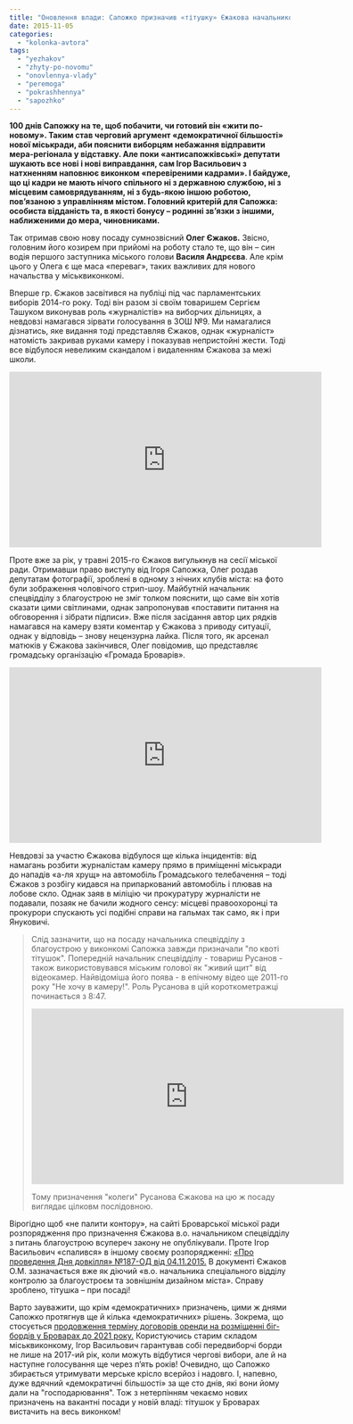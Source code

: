 ```yaml
---
title: "Оновлення влади: Сапожко призначив «тітушку» Єжакова начальником спецвідділу з благоустрою"
date: 2015-11-05
categories: 
  - "kolonka-avtora"
tags: 
  - "yezhakov"
  - "zhyty-po-novomu"
  - "onovlennya-vlady"
  - "peremoga"
  - "pokrashhennya"
  - "sapozhko"
---
```


**100 днів Сапожку на те, щоб побачити, чи готовий він «жити по-новому». Таким став черговий аргумент «демократичної більшості» нової міськради, аби пояснити виборцям небажання відправити мера-регіонала у відставку. Але поки «антисапожківські» депутати шукають все нові і нові виправдання, сам Ігор Васильович з натхненням наповнює виконком «перевіреними кадрами». І байдуже, що ці кадри не мають нічого спільного ні з державною службою, ні з місцевим самоврядуванням, ні з будь-якою іншою роботою, пов’язаною з управлінням містом. Головний критерій для Сапожка: особиста відданість та, в якості бонусу – родинні зв’язки з іншими, наближеними до мера, чиновниками.**

Так отримав свою нову посаду сумнозвісний **Олег Єжаков.** Звісно, головним його козирем при прийомі на роботу стало те, що він – син водія першого заступника міського голови **Василя Андрєєва**. Але крім цього у Олега є ще маса «переваг», таких важливих для нового начальства у міськвиконкомі.

Вперше гр. Єжаков засвітився на публіці під час парламентських виборів 2014-го року. Тоді він разом зі своїм товаришем Сергієм Ташуком виконував роль «журналістів» на виборчих дільницях, а невдовзі намагався зірвати голосування в ЗОШ №9. Ми намагалися дізнатись, яке видання тоді представляв Єжаков, однак «журналіст» натомість закривав руками камеру і показував непристойні жести. Тоді все відбулося невеликим скандалом і видаленням Єжакова за межі школи.

<iframe src="https://www.youtube.com/embed/w-oAVDY3ZL0" width="560" height="315" frameborder="0" allowfullscreen="allowfullscreen"></iframe>

Проте вже за рік, у травні 2015-го Єжаков вигулькнув на сесії міської ради. Отримавши право виступу від Ігоря Сапожка, Олег роздав депутатам фотографії, зроблені в одному з нічних клубів міста: на фото були зображення чоловічого стрип-шоу. Майбутній начальник спецвідділу з благоустрою не зміг толком пояснити, що саме він хотів сказати цими світлинами, однак запропонував «поставити питання на обговорення і зібрати підписи». Вже після засідання автор цих рядків намагався на камеру взяти коментар у Єжакова з приводу ситуації, однак у відповідь – знову нецензурна лайка. Після того, як арсенал матюків у Єжакова закінчився, Олег повідомив, що представляє громадську організацію «Громада Броварів».

<iframe src="https://www.youtube.com/embed/QgYbstk3coA" width="560" height="315" frameborder="0" allowfullscreen="allowfullscreen"></iframe>

Невдовзі за участю Єжакова відбулося ще кілька інцидентів: від намагань розбити журналістам камеру прямо в приміщенні міськради до нападів «а-ля хрущ» на автомобіль Громадського телебачення – тоді Єжаков з розбігу кидався на припаркований автомобіль і плював на лобове скло. Однак заяв в міліцію чи прокуратуру журналісти не подавали, позаяк не бачили жодного сенсу: місцеві правоохоронці та прокурори спускають усі подібні справи на гальмах так само, як і при Януковичі.

> Слід зазначити, що на посаду начальника спецвідділу з благоустрою у виконкомі Сапожка завжди призначали "по квоті тітушок". Попередній начальник спецвідділу - товариш Русанов - також використовувався міським голової як "живий щит" від відеокамер. Найвідоміша його поява - в епічному відео ще 2011-го року "Не хочу в камеру!". Роль Русанова в цій короткометражці починається з 8:47.
> 
> <iframe src="https://www.youtube.com/embed/77lwLGI6AKQ" width="560" height="315" frameborder="0" allowfullscreen="allowfullscreen"></iframe>
> 
> Тому призначення "колеги" Русанова Єжакова на цю ж посаду виглядає цілковм послідовною.

Вірогідно щоб «не палити контору», на сайті Броварської міської ради розпорядження про призначення Єжакова в.о. начальником спецвідділу з питань благоустрою всупереч закону не опублікували. Проте Ігор Васильович «спалився» в іншому своєму розпорядженні: [«Про проведення Дня довкілля» №187-ОД від 04.11.2015.](http://brovary-rada.gov.ua/rozporyadzhennya-m%D1%96skogo-golovi-v%D1%96d-04112015-%E2%84%96187-odpro-provedennya-dnya-dovk%D1%96llya) В документі Єжаков О.М. зазначається вже як діючий «в.о. начальника спеціального відділу контролю за благоустроєм та зовнішнім дизайном міста». Справу зроблено, тітушка – при посаді!

Варто зауважити, що крім «демократичних» призначень, цими ж днями Сапожко протягнув ще й кілька «демократичних» рішень. Зокрема, що стосується [продовження терміну договорів оренди на розміщенні біг-бордів у Броварах до 2021 року.](https://mpz.brovary.org/dozvoly-na-rozmishhennya-zovnishnoyi-reklamy-na-roky-vpered-vydav-brovarskyj-miskvykonkom/) Користуючись старим складом міськвиконкому, Ігор Васильович гарантував собі передвиборчі борди не лише на 2017-ий рік, коли можуть відбутися чергові вибори, але й на наступне голосування ще через п’ять років! Очевидно, що Сапожко збирається утримувати мерське крісло всерйоз і надовго. І, напевно, дуже вдячний «демократичні більшості» за ще сто днів, які вони йому дали на "господарювання". Тож з нетерпінням чекаємо нових призначень на вакантні посади у новій владі: тітушок у Броварах вистачить на весь виконком!
